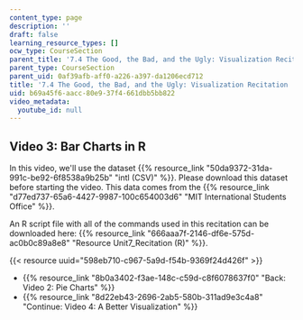 ```yaml
---
content_type: page
description: ''
draft: false
learning_resource_types: []
ocw_type: CourseSection
parent_title: '7.4 The Good, the Bad, and the Ugly: Visualization Recitation  (Recitation)'
parent_type: CourseSection
parent_uid: 0af39afb-aff0-a226-a397-da1206ecd712
title: '7.4 The Good, the Bad, and the Ugly: Visualization Recitation  (Recitation)'
uid: b69a45f6-aacc-80e9-37f4-661dbb5bb822
video_metadata:
  youtube_id: null
---
```

## Video 3: Bar Charts in R

In this video, we'll use the dataset {{% resource_link "50da9372-31da-991c-be92-6f8538a9b25b" "intl (CSV)" %}}. Please download this dataset before starting the video. This data comes from the {{% resource_link "d77ed737-65a6-4427-9987-100c654003d6" "MIT International Students Office" %}}.

An R script file with all of the commands used in this recitation can be downloaded here: {{% resource_link "666aaa7f-2146-df6e-575d-ac0b0c89a8e8" "Resource Unit7_Recitation (R)" %}}.

{{< resource uuid="598eb710-c967-5a9d-f54b-9369f24d426f" >}}

- {{% resource_link "8b0a3402-f3ae-148c-c59d-c8f6078637f0" "Back: Video 2: Pie Charts" %}}
- {{% resource_link "8d22eb43-2696-2ab5-580b-311ad9e3c4a8" "Continue: Video 4: A Better Visualization" %}}
